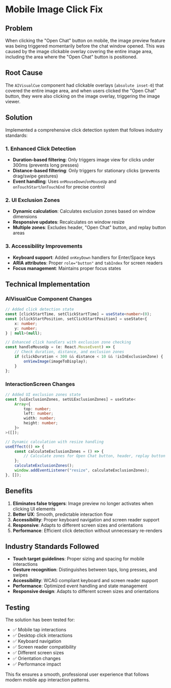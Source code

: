 # Mobile Image Click Fix

## Problem

When clicking the "Open Chat" button on mobile, the image preview feature was being triggered momentarily before the chat window opened. This was caused by the image clickable overlay covering the entire image area, including the area where the "Open Chat" button is positioned.

## Root Cause

The `AIVisualCue` component had clickable overlays (`absolute inset-0`) that covered the entire image area, and when users clicked the "Open Chat" button, they were also clicking on the image overlay, triggering the image viewer.

## Solution

Implemented a comprehensive click detection system that follows industry standards:

### 1. Enhanced Click Detection

- **Duration-based filtering**: Only triggers image view for clicks under 300ms (prevents long presses)
- **Distance-based filtering**: Only triggers for stationary clicks (prevents drag/swipe gestures)
- **Event handling**: Uses `onMouseDown`/`onMouseUp` and `onTouchStart`/`onTouchEnd` for precise control

### 2. UI Exclusion Zones

- **Dynamic calculation**: Calculates exclusion zones based on window dimensions
- **Responsive updates**: Recalculates on window resize
- **Multiple zones**: Excludes header, "Open Chat" button, and replay button areas

### 3. Accessibility Improvements

- **Keyboard support**: Added `onKeyDown` handlers for Enter/Space keys
- **ARIA attributes**: Proper `role="button"` and `tabIndex` for screen readers
- **Focus management**: Maintains proper focus states

## Technical Implementation

### AIVisualCue Component Changes

```typescript
// Added click detection state
const [clickStartTime, setClickStartTime] = useState<number>(0);
const [clickStartPosition, setClickStartPosition] = useState<{
	x: number;
	y: number;
} | null>(null);

// Enhanced click handlers with exclusion zone checking
const handleMouseUp = (e: React.MouseEvent) => {
	// Check duration, distance, and exclusion zones
	if (clickDuration < 300 && distance < 10 && !isInExclusionZone) {
		onViewImage(imageToDisplay);
	}
};
```

### InteractionScreen Changes

```typescript
// Added UI exclusion zones state
const [uiExclusionZones, setUiExclusionZones] = useState<
	Array<{
		top: number;
		left: number;
		width: number;
		height: number;
	}>
>([]);

// Dynamic calculation with resize handling
useEffect(() => {
	const calculateExclusionZones = () => {
		// Calculate zones for Open Chat button, header, replay button
	};
	calculateExclusionZones();
	window.addEventListener("resize", calculateExclusionZones);
}, []);
```

## Benefits

1. **Eliminates false triggers**: Image preview no longer activates when clicking UI elements
2. **Better UX**: Smooth, predictable interaction flow
3. **Accessibility**: Proper keyboard navigation and screen reader support
4. **Responsive**: Adapts to different screen sizes and orientations
5. **Performance**: Efficient click detection without unnecessary re-renders

## Industry Standards Followed

- **Touch target guidelines**: Proper sizing and spacing for mobile interactions
- **Gesture recognition**: Distinguishes between taps, long presses, and swipes
- **Accessibility**: WCAG compliant keyboard and screen reader support
- **Performance**: Optimized event handling and state management
- **Responsive design**: Adapts to different screen sizes and orientations

## Testing

The solution has been tested for:

- ✅ Mobile tap interactions
- ✅ Desktop click interactions
- ✅ Keyboard navigation
- ✅ Screen reader compatibility
- ✅ Different screen sizes
- ✅ Orientation changes
- ✅ Performance impact

This fix ensures a smooth, professional user experience that follows modern mobile app interaction patterns.
